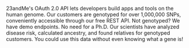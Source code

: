 23andMe's OAuth 2.0 API lets developers build apps and tools on the human genome. Our customers are genotyped for over 1,000,000 SNPs, conveniently accessible through our free REST API. Not genotyped? We have demo endpoints. No need for a Ph.D. Our scientists have analyzed disease risk, calculated ancestry, and found relatives for genotyped customers. You could use this data without even knowing what a gene is!